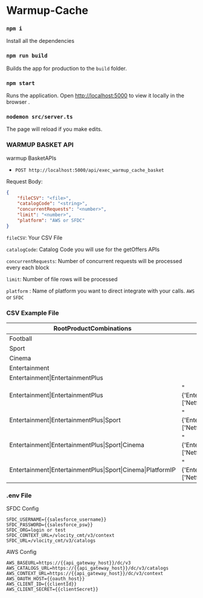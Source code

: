# Warmup-Cache

### `npm i`

Install all the dependencies

### `npm run build`

Builds the app for production to the `build` folder.

### `npm start`

Runs the application.
Open [http://localhost:5000](http://localhost:5000) to view it locally in the browser .

### `nodemon src/server.ts`

The page will reload if you make edits.

### WARMUP BASKET API
warmup BasketAPIs

* `POST http://localhost:5000/api/exec_warmup_cache_basket`

Request Body:
```json
{
    "fileCSV": "<file>",
    "catalogCode": "<string>",
    "concurrentRequests": "<number>",
    "limit": "<number>",
    "platform": "AWS or SFDC"
}
```
`fileCSV`: Your CSV File

`catalogCode`: Catalog Code you will use for the getOffers APIs

`concurrentRequests`: Number of concurrent requests will be processed every each block

`limit`: Number of file rows will be processed

`platform` : Name of platform you want to direct integrate with your calls. `AWS` or `SFDC`

###  CSV Example File

| RootProductCombinations | Childs |
| ----------------------- | ------ |
| Football | |
| Sport | |
| Cinema | |
| Entertainment | |
| Entertainment\|EntertainmentPlus | |
| Entertainment\|EntertainmentPlus | "{'EntertainmentPlus':['Netflix']}" |
| Entertainment\|EntertainmentPlus\|Sport | "{'EntertainmentPlus':['Netflix']}" |
| Entertainment\|EntertainmentPlus\|Sport\|Cinema | "{'EntertainmentPlus':['Netflix']}" |
| Entertainment\|EntertainmentPlus\|Sport\|Cinema\|PlatformIP | "{'EntertainmentPlus':['Netflix']}" |

### .env File

SFDC Config
```
SFDC_USERNAME={{salesforce_username}}
SFDC_PASSWORD={{salesforce_psw}}
SFDC_ORG=login or test
SFDC_CONTEXT_URL=/vlocity_cmt/v3/context
SFDC_URL=/vlocity_cmt/v3/catalogs
```

AWS Config
```
AWS_BASEURL=https://{{api_gateway_host}}/dc/v3
AWS_CATALOGS_URL=https://{{api_gateway_host}}/dc/v3/catalogs
AWS_CONTEXT_URL=https://{{api_gateway_host}}/dc/v3/context
AWS_OAUTH_HOST={{oauth_host}}
AWS_CLIENT_ID={{clientId}}
AWS_CLIENT_SECRET={{clientSecret}}
```